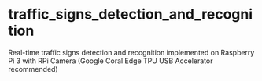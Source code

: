 # traffic_signs_detection_and_recognition
Real-time traffic signs detection and recognition implemented on Raspberry Pi 3 with RPi Camera (Google Coral Edge TPU USB Accelerator recommended)
